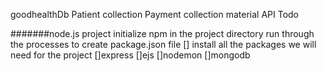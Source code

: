 goodhealthDb
Patient collection
Payment collection
material API
Todo






#######node.js project
initialize npm in the project directory
run through the processes to create package.json file
[] install all the packages we will need for the project
    []express
    []ejs
    []nodemon
    []mongodb
